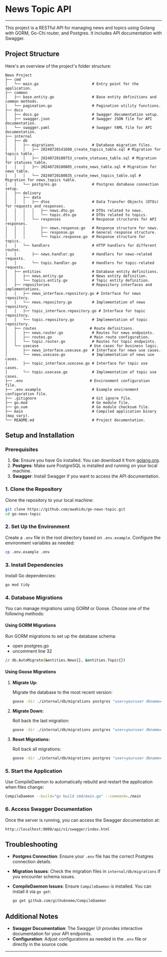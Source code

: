 # News Topic API
---
This project is a RESTful API for managing news and topics using Golang with GORM, Go-Chi router, and Postgres. It includes API documentation with Swagger.

## Project Structure

Here's an overview of the project's folder structure:

```
News Project
├── cmd
│   └── main.go                        # Entry point for the application.
├── common
│   ├── base.entity.go                 # Base entity definitions and common methods.
│   └── pagination.go                  # Pagination utility functions.
├── docs
│   ├── docs.go                        # Swagger documentation setup.
│   ├── swagger.json                   # Swagger JSON file for API documentation.
│   └── swagger.yaml                   # Swagger YAML file for API documentation.
├── internal
│   ├── db
│   │   ├── migrations                 # Database migration files.
│   │   │   ├── 20240720141608_create_topics_table.sql # Migration for topics table.
│   │   │   ├── 20240720180753_create_statuses_table.sql # Migration for statuses table.
│   │   │   ├── 20240720180805_create_news_table.sql # Migration for news table.
│   │   │   └── 20240720180835_create_news_topics_table.sql # Migration for news_topics table.
│   │   └── postgres.go                # Postgres database connection setup.
│   ├── delivery
│   │   ├── data
│   │   │   ├── dtos                   # Data Transfer Objects (DTOs) for requests and responses.
│   │   │   │   ├── news.dto.go        # DTOs related to news.
│   │   │   │   └── topic.dto.go       # DTOs related to topics.
│   │   │   └── responses              # Response structures for API responses.
│   │   │       ├── news.response.go   # Response structure for news.
│   │   │       ├── response.go        # General response structure.
│   │   │       └── topic.response.go  # Response structure for topics.
│   │   └── handlers                   # HTTP handlers for different routes.
│   │       ├── news.handler.go        # Handlers for news-related requests.
│   │       └── topic.handler.go       # Handlers for topic-related requests.
│   ├── entities                       # Database entity definitions.
│   │   ├── news.entity.go             # News entity definition.
│   │   └── topics.entity.go           # Topic entity definition.
│   ├── repositories                   # Repository interfaces and implementations.
│   │   ├── news_interface.repository.go # Interface for news repository.
│   │   └── news.repository.go         # Implementation of news repository.
│   │   ├── topic_interface.repository.go # Interface for topic repository.
│   │   └── topic.repository.go        # Implementation of topic repository.
│   ├── routes                        # Route definitions.
│   │   ├── news.router.go             # Routes for news endpoints.
│   │   ├── routes.go                 # Main route configuration.
│   │   └── topic.router.go            # Routes for topic endpoints.
│   └── usecase                       # Use cases for business logic.
│       ├── news_interface.usecase.go  # Interface for news use cases.
│       └── news.usecase.go            # Implementation of news use cases.
│       ├── topic_interface.usecase.go # Interface for topic use cases.
│       └── topic.usecase.go           # Implementation of topic use cases.
├── .env                              # Environment configuration file.
├── .env.example                       # Example environment configuration file.
├── .gitignore                         # Git ignore file.
├── go.mod                             # Go module file.
├── go.sum                             # Go module checksum file.
├── main                               # Compiled application binary (may vary).
└── README.md                          # Project documentation.
```

## Setup and Installation

### Prerequisites

1. **Go**: Ensure you have Go installed. You can download it from [golang.org](https://golang.org/dl/).
2. **Postgres**: Make sure PostgreSQL is installed and running on your local machine.
3. **Swagger**: Install Swagger if you want to access the API documentation.

### 1. Clone the Repository

Clone the repository to your local machine:

```bash
git clone https://github.com/awahids/go-news-topic.git
cd go-news-topic
```

### 2. Set Up the Environment

Create a `.env` file in the root directory based on `.env.example`. Configure the environment variables as needed:

```bash
cp .env.example .env
```

### 3. Install Dependencies

Install Go dependencies:

```bash
go mod tidy
```

### 4. Database Migrations

You can manage migrations using GORM or Goose. Choose one of the following methods:

#### Using GORM Migrations

Run GORM migrations to set up the database schema:
- open postgres.go
- uncomment line 32

```bash
// db.AutoMigrate(&entities.News{}, &entities.Topic{})
```

#### Using Goose Migrations

1. **Migrate Up:**

   Migrate the database to the most recent version:

   ```bash
   goose -dir ./internal/db/migrations postgres "user=youruser dbname=news_topic_api sslmode=disable" up
   ```

2. **Migrate Down:**

   Roll back the last migration:

   ```bash
   goose -dir ./internal/db/migrations postgres "user=youruser dbname=news_topic_api sslmode=disable" down
   ```

3. **Reset Migrations:**

   Roll back all migrations:

   ```bash
   goose -dir ./internal/db/migrations postgres "user=youruser dbname=news_topic_api sslmode=disable" reset
   ```

### 5. Start the Application

Use CompileDaemon to automatically rebuild and restart the application when files change:

```bash
CompileDaemon --build="go build cmd/main.go" --command=./main
```

### 6. Access Swagger Documentation

Once the server is running, you can access the Swagger documentation at:

```
http://localhost:9000/api/v1/swagger/index.html
```

## Troubleshooting

- **Postgres Connection**: Ensure your `.env` file has the correct Postgres connection details.
- **Migration Issues**: Check the migration files in `internal/db/migrations` if you encounter schema issues.
- **CompileDaemon Issues**: Ensure `CompileDaemon` is installed. You can install it via `go get`:

    ```bash
    go get github.com/githubnemo/CompileDaemon
    ```

## Additional Notes

- **Swagger Documentation**: The Swagger UI provides interactive documentation for your API endpoints.
- **Configuration**: Adjust configurations as needed in the `.env` file or directly in the source code.

---